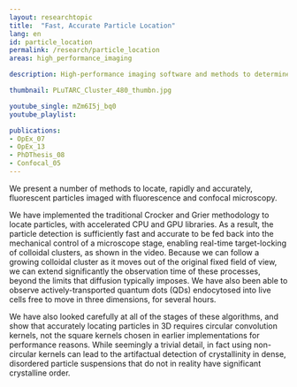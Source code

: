 ```yaml
---
layout: researchtopic
title:  "Fast, Accurate Particle Location"
lang: en
id: particle_location
permalink: /research/particle_location
areas: high_performance_imaging

description: High-performance imaging software and methods to determine rapidly and precisely the 3D positions of many colloidal particles in microscope images.

thumbnail: PLuTARC_Cluster_480_thumbn.jpg

youtube_single: mZm6I5j_bq0
youtube_playlist: 

publications:
- OpEx_07
- OpEx_13
- PhDThesis_08
- Confocal_05
---
```

We present a number of methods to locate, rapidly and accurately, fluorescent particles imaged with fluorescence and confocal microscopy. 

We have implemented the traditional Crocker and Grier methodology to locate particles, with accelerated CPU and GPU libraries. As a result, the particle detection is sufficiently fast and accurate to be fed back into the mechanical control of a microscope stage, enabling real-time target-locking of colloidal clusters, as shown in the video. Because we can follow a growing colloidal cluster as it moves out of the original fixed field of view, we can extend significantly the observation time of these processes, beyond the limits that diffusion typically imposes. We have also been able to observe actively-transported quantum dots (QDs) endocytosed into live cells free to move in three dimensions, for several hours. 

We have also looked carefully at all of the stages of these algorithms, and show that accurately locating particles in 3D requires circular convolution kernels, not the square kernels chosen in earlier implementations for performance reasons. While seemingly a trivial detail, in fact using non-circular kernels can lead to the artifactual detection of crystallinity in dense, disordered particle suspensions that do not in reality have significant crystalline order.
